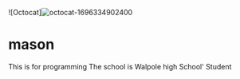 ![Octocat]![octocat-1696334902400](https://github.com/mm2027/mason/assets/146838324/f4c1d4e4-0b83-4a29-b39b-134e0bd94797)

# mason

This is for programming
The school is Walpole high School'
Student

